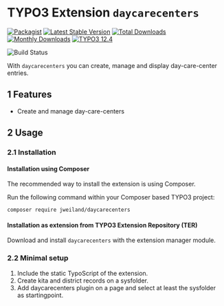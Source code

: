 # TYPO3 Extension `daycarecenters`

[![Packagist][packagist-logo-stable]][extension-packagist-url]
[![Latest Stable Version][extension-build-shield]][extension-ter-url]
[![Total Downloads][extension-downloads-badge]][extension-packagist-url]
[![Monthly Downloads][extension-monthly-downloads]][extension-packagist-url]
[![TYPO3 12.4][TYPO3-shield]][TYPO3-12-url]

![Build Status](https://github.com/jweiland-net/daycarecenters/workflows/CI/badge.svg)

With `daycarecenters` you can create, manage and display day-care-center entries.

## 1 Features

* Create and manage day-care-centers

## 2 Usage

### 2.1 Installation

#### Installation using Composer

The recommended way to install the extension is using Composer.

Run the following command within your Composer based TYPO3 project:

```
composer require jweiland/daycarecenters
```

#### Installation as extension from TYPO3 Extension Repository (TER)

Download and install `daycarecenters` with the extension manager module.

### 2.2 Minimal setup

1) Include the static TypoScript of the extension.
2) Create kita and district records on a sysfolder.
3) Add daycarecenters plugin on a page and select at least the sysfolder as startingpoint.


<!-- MARKDOWN LINKS & IMAGES -->

[extension-build-shield]: https://poser.pugx.org/jweiland/daycarecenters/v/stable.svg?style=for-the-badge

[extension-downloads-badge]: https://poser.pugx.org/jweiland/daycarecenters/d/total.svg?style=for-the-badge

[extension-monthly-downloads]: https://poser.pugx.org/jweiland/daycarecenters/d/monthly?style=for-the-badge

[extension-ter-url]: https://extensions.typo3.org/extension/daycarecenters/

[extension-packagist-url]: https://packagist.org/packages/jweiland/daycarecenters/

[packagist-logo-stable]: https://img.shields.io/badge/--grey.svg?style=for-the-badge&logo=packagist&logoColor=white

[TYPO3-12-url]: https://get.typo3.org/version/12

[TYPO3-shield]: https://img.shields.io/badge/TYPO3-12.4-green.svg?style=for-the-badge&logo=typo3
